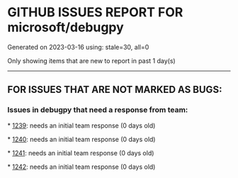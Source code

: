 
# GITHUB ISSUES REPORT FOR microsoft/debugpy


Generated on 2023-03-16 using: stale=30, all=0


Only showing items that are new to report in past 1 day(s)


---

## FOR ISSUES THAT ARE NOT MARKED AS BUGS:


### Issues in debugpy that need a response from team:


\* [1239](https://github.com/microsoft/debugpy/issues/1239 "Hiding variables in launch.json via variablePresentation does not work"): needs an initial team response (0 days old)

\* [1240](https://github.com/microsoft/debugpy/issues/1240 "Remote debug path mapping from Windows to Linux no longer works - Breakpoint in file that does not exist"): needs an initial team response (0 days old)

\* [1241](https://github.com/microsoft/debugpy/issues/1241 "test_flask.py and test_run.py fail"): needs an initial team response (0 days old)

\* [1242](https://github.com/microsoft/debugpy/issues/1242 "1.6.6: pytest is failing"): needs an initial team response (0 days old)

